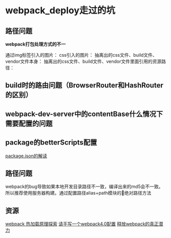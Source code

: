 # webpack_deploy走过的坑

## 路径问题

**webpack打包处理方式的不一**

通过img标签引入的图片：
css引入的图片：
抽离出的css文件、build文件、vendor文件本身：
抽离出的css文件、build文件、vendor文件里面引用的资源路径：

## build时的路由问题（BrowserRouter和HashRouter的区别）

## webpack-dev-server中的contentBase什么情况下需要配置的问题

## package的betterScripts配置

[package.json的解读](./package.json的解读.md)

## 路径问题

webpack的bug导致如果本地开发目录路径不一致，编译出来的md5会不一致。所以推荐使用服务器构建。通过配置路径alias+path模块的绝对路径方法

## 资源
[webpack 热加载原理探索](http://shepherdwind.com/2017/02/07/webpack-hmr-principle/)
[请手写一个webpack4.0配置](https://juejin.im/post/5b4609f5e51d4519596b66a7)
[释放webpack的真正潜力](https://mp.weixin.qq.com/s/nfbrDtuVCvWREIR-3QvYGA)
